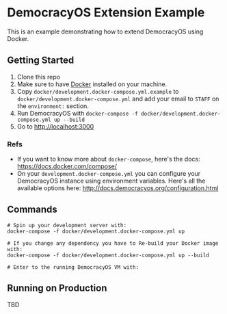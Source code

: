 # DemocracyOS Extension Example

This is an example demonstrating how to extend DemocracyOS using Docker.

## Getting Started
1. Clone this repo
2. Make sure to have [Docker](https://www.docker.com/) installed on your machine.
3. Copy `docker/development.docker-compose.yml.example` to `docker/development.docker-compose.yml` and add your email to `STAFF` on the `environment:` section.
4. Run DemocracyOS with `docker-compose -f docker/development.docker-compose.yml up --build`
5. Go to [http://localhost:3000](http://localhost:3000)


### Refs
* If you want to know more about `docker-compose`, here's the docs: https://docs.docker.com/compose/
* On your `development.docker-compose.yml` you can configure your DemocracyOS instance using environment variables. Here's all the available options here: http://docs.democracyos.org/configuration.html

## Commands

```
# Spin up your development server with:
docker-compose -f docker/development.docker-compose.yml up
```

```
# If you change any dependency you have to Re-build your Docker image with:
docker-compose -f docker/development.docker-compose.yml up --build
```

```
# Enter to the running DemocracyOS VM with:

```

## Running on Production
TBD
